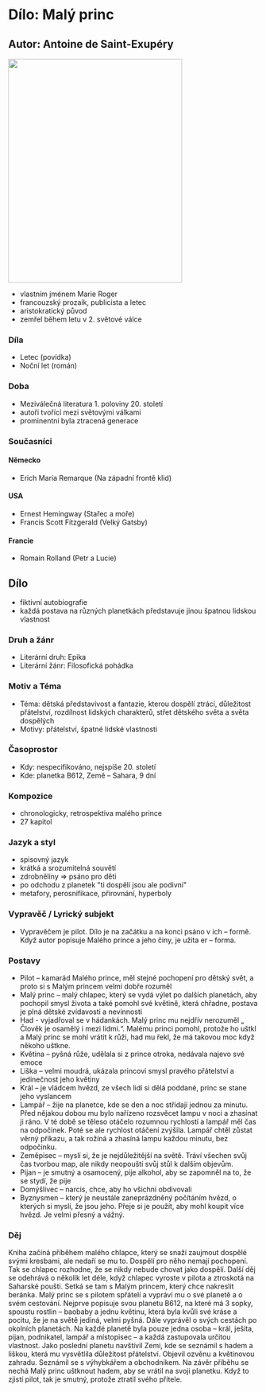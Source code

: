 # Dílo: Malý princ
## Autor: Antoine de Saint-Exupéry
<img src=https://github.com/marvalkrystof/Jecna-Maturita-2023/assets/84131825/0d56a108-ea7f-4a2b-a3e0-50e25f0eac22 width=350px height=450px>

- vlastním jménem Marie Roger
- francouzský prozaik, publicista a letec
- aristokratický původ
- zemřel během letu v 2. světové válce
### Díla
- Letec (povídka)
- Noční let (román)
### Doba 
- Meziválečná literatura 1. poloviny 20. století
 - autoři tvořící mezi světovými válkami
 - prominentní byla ztracená generace
### Současníci
#### Německo
- Erich Maria Remarque (Na západní frontě klid)
#### USA
-	Ernest Hemingway (Stařec a moře)
-	Francis Scott Fitzgerald (Velký Gatsby)
#### Francie
-	Romain Rolland (Petr a Lucie)


## Dílo
- fiktivní autobiografie
- každá postava na různých planetkách představuje jinou špatnou lidskou vlastnost
### Druh a žánr
- Literární druh: Epika
- Literární žánr: Filosofická pohádka
### Motiv a Téma
- Téma: dětská představivost a fantazie, kterou dospělí ztrácí, důležitost přátelství, rozdílnost lidských charakterů, střet dětského světa a světa dospělých
- Motivy: přátelství, špatné lidské vlastnosti
### Časoprostor
- Kdy: nespecifikováno, nejspíše 20. století
- Kde: planetka B612, Země – Sahara, 9 dní
### Kompozice
- chronologicky, retrospektiva malého prince
- 27 kapitol
### Jazyk a styl
- spisovný jazyk
- krátká a srozumitelná souvětí
- zdrobněliny => psáno pro děti
- po odchodu z planetek "ti dospělí jsou ale podivní"
- metafory, perosnifikace, přirovnání, hyperboly
### Vypravěč / Lyrický subjekt
- Vypravěčem je pilot. Dílo je na začátku a na konci psáno v ich – formě. Když autor popisuje Malého prince a jeho činy, je užita er – forma.

### Postavy
- Pilot – kamarád Malého prince, měl stejné pochopení pro dětský svět, a proto si s Malým princem velmi dobře rozuměl
- Malý princ – malý chlapec, který se vydá výlet po dalších planetách, aby pochopil smysl života a také pomohl své květině, která chřadne, postava je plná dětské zvídavosti a nevinnosti
- Had - vyjadřoval se v hádankách. Malý princ mu nejdřív nerozuměl „ Člověk je osamělý i mezi lidmi.“. Malému princi pomohl, protože ho uštkl a Malý princ se mohl vrátit k růži, had mu řekl, že má takovou moc když někoho uštkne.
- Květina – pyšná růže, udělala si z prince otroka, nedávala najevo své emoce
- Liška – velmi moudrá, ukázala princovi smysl pravého přátelství a jedinečnost jeho květiny
- Král – je vládcem hvězd, ze všech lidí si dělá poddané, princ se stane jeho vyslancem
- Lampář – žije na planetce, kde se den a noc střídají jednou za minutu. Před nějakou dobou mu bylo nařízeno rozsvěcet lampu v noci a zhasínat ji ráno. V té době se těleso otáčelo rozumnou rychlostí a lampář měl čas na odpočinek. Poté se ale rychlost otáčení zvýšila. Lampář chtěl zůstat věrný příkazu, a tak rožíná a zhasíná lampu každou minutu, bez odpočinku.
- Zeměpisec – myslí si, že je nejdůležitější na světě. Tráví všechen svůj čas tvorbou map, ale nikdy neopouští svůj stůl k dalším objevům.
- Pijan – je smutný a osamocený, pije alkohol, aby se zapomněl na to, že se stydí, že pije
- Domýšlivec – narcis, chce, aby ho všichni obdivovali
- Byznysmen – který je neustále zaneprázdněný počítáním hvězd, o kterých si myslí, že jsou jeho. Přeje si je použít, aby mohl koupit více hvězd. Je velmi přesný a vážný.
### Děj
Kniha začíná příběhem malého chlapce, který se snaží zaujmout dospělé svými kresbami, ale nedaří se mu to. Dospělí pro něho nemají pochopení. Tak se chlapec rozhodne, že se nikdy nebude chovat jako dospělí.
Další děj se odehrává o několik let déle, když chlapec vyroste v pilota a ztroskotá na Saharské poušti. Setká se tam s Malým princem, který chce nakreslit beránka. Malý princ se s pilotem spřátelí a vypráví mu o své planetě a o svém cestování.
Nejprve popisuje svou planetu B612, na které má 3 sopky, spoustu rostlin – baobaby a jednu květinu, která byla kvůli své kráse a pocitu, že je na světě jediná, velmi pyšná. Dále vyprávěl o svých cestách po okolních planetách. Na každé planetě byla pouze jedna osoba – král, ješita, pijan, podnikatel, lampář a místopisec – a každá zastupovala určitou vlastnost.
Jako poslední planetu navštívil Zemi, kde se seznámil s hadem a liškou, která mu vysvětlila důležitost přátelství. Objevil ozvěnu a květinovou zahradu. Seznámil se s výhybkářem a obchodníkem.
Na závěr příběhu se nechá Malý princ uštknout hadem, aby se vrátil na svoji planetku. Když to zjistí pilot, tak je smutný, protože ztratil svého přítele.
